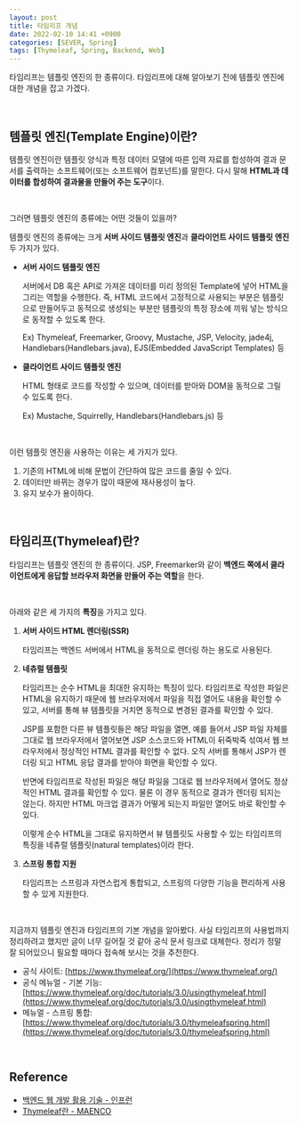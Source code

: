 ```yaml
---
layout: post
title: 타임리프 개념
date: 2022-02-10 14:41 +0900
categories: [SEVER, Spring]
tags: [Thymeleaf, Spring, Backend, Web]
---
```




타임리프는 템플릿 엔진의 한 종류이다. 타임리프에 대해 알아보기 전에 템플릿 엔진에 대한 개념을 잡고 가겠다. 

<br>

## 템플릿 엔진(Template Engine)이란?

템플릿 엔진이란 템플릿 양식과 특정 데이터 모델에 따른 입력 자료를 합성하여 결과 문서를 출력하는 소프트웨어(또는 소프트웨어 컴포넌트)를 말한다. 다시 말해 **HTML과 데이터를 합성하여 결과물을 만들어 주는 도구**이다.

<br>

그러면 템플릿 엔진의 종류에는 어떤 것들이 있을까?

템플릿 엔진의 종류에는 크게 **서버 사이드 템플릿 엔진**과 **클라이언트 사이드 템플릿 엔진** 두 가지가 있다. 

- **서버 사이드 템플릿 엔진**

  서버에서 DB 혹은 API로 가져온 데이터를 미리 정의된 Template에 넣어 HTML을 그리는 역할을 수행한다. 즉, HTML 코드에서 고정적으로 사용되는 부분은 템플릿으로 만들어두고 동적으로 생성되는 부분만 템플릿의 특정 장소에 끼워 넣는 방식으로 동작할 수 있도록 한다.

  Ex) Thymeleaf, Freemarker, Groovy, Mustache, JSP, Velocity, jade4j, Handlebars(Handlebars.java), EJS(Embedded JavaScript Templates)  등

- **클라이언트 사이드 템플릿 엔진**

  HTML 형태로 코드를 작성할 수 있으며, 데이터를 받아와 DOM을 동적으로 그릴 수 있도록 한다. 

  Ex) Mustache, Squirrelly, Handlebars(Handlebars.js) 등

<br>

이런 템플릿 엔진을 사용하는 이유는 세 가지가 있다. 

1. 기존의 HTML에 비해 문법이 간단하여 많은 코드를 줄일 수 있다.
2. 데이터만 바뀌는 경우가 많이 때문에 재사용성이 높다.
3. 유지 보수가 용이하다.

<br>

## 타임리프(Thymeleaf)란?

타임리프는 템플릿 엔진의 한 종류이다.  JSP, Freemarker와 같이 **백엔드 쪽에서 클라이언트에게 응답할 브라우저 화면을 만들어 주는 역할**을 한다. 

<br>

아래와 같은 세 가지의 **특징**을 가지고 있다.

1. **서버 사이드 HTML 렌더링(SSR)**

   타임리프는 백엔드 서버에서 HTML을 동적으로 렌더링 하는 용도로 사용된다.

2. **네츄럴 템플릿**

   타임리프는 순수 HTML을 최대한 유지하는 특징이 있다. 타임리프로 작성한 파일은 HTML을 유지하기 때문에 웹 브라우저에서 파일을 직접 열어도 내용을 확인할 수 있고, 서버를 통해 뷰 템플릿을 거치면 동적으로 변경된 결과를 확인할 수 있다.

   JSP를 포함한 다른 뷰 템플릿들은 해당 파일을 열면, 예를 들어서 JSP 파일 자체를 그대로 웹 브라우저에서 열어보면 JSP 소스코드와 HTML이 뒤죽박죽 섞여서 웹 브라우저에서 정상적인 HTML 결과를 확인할 수 없다. 오직 서버를 통해서 JSP가 렌더링 되고 HTML 응답 결과를 받아야 화면을 확인할 수 있다.

   반면에 타임리프로 작성된 파일은 해당 파일을 그대로 웹 브라우저에서 열어도 정상적인 HTML 결과를 확인할 수 있다. 물론 이 경우 동적으로 결과가 렌더링 되지는 않는다. 하지만 HTML 마크업 결과가 어떻게 되는지 파일만 열어도 바로 확인할 수 있다.

   이렇게 순수 HTML을 그대로 유지하면서 뷰 템플릿도 사용할 수 있는 타임리프의 특징을 네츄럴 템플릿(natural templates)이라 한다.

3. **스프링 통합 지원**

   타임리프는 스프링과 자연스럽게 통합되고, 스프링의 다양한 기능을 편리하게 사용할 수 있게 지원한다. 

<br>

지금까지 템플릿 엔진과 타임리프의 기본 개념을 알아봤다. 사실 타임리프의 사용법까지 정리하려고 했지만 글이 너무 길어질 것 같아 공식 문서 링크로 대체한다. 정리가 정말 잘 되어있으니 필요할 때마다 접속해 보시는 것을 추천한다.

- 공식 사이트: [https://www.thymeleaf.org/](https://www.thymeleaf.org/)
- 공식 메뉴얼 - 기본 기능: [https://www.thymeleaf.org/doc/tutorials/3.0/usingthymeleaf.html](https://www.thymeleaf.org/doc/tutorials/3.0/usingthymeleaf.html)
- 메뉴얼 - 스프링 통합: [https://www.thymeleaf.org/doc/tutorials/3.0/thymeleafspring.html](https://www.thymeleaf.org/doc/tutorials/3.0/thymeleafspring.html)

<br>

## Reference

- [백엔드 웹 개발 활용 기술 - 인프런](https://www.inflearn.com/course/%EC%8A%A4%ED%94%84%EB%A7%81-mvc-2#)
- [Thymeleaf란 - MAENCO](https://maenco.tistory.com/entry/Thymeleaf-Thymeleaf%EB%9E%80)
